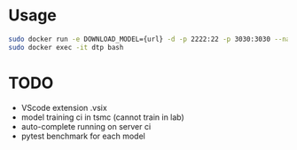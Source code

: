 # Usage
```sh
sudo docker run -e DOWNLOAD_MODEL={url} -d -p 2222:22 -p 3030:3030 --name dtp yqchenee/dtp-tensorflow:{tag}
sudo docker exec -it dtp bash
```
# TODO
*   VScode extension .vsix
*   model training ci in tsmc (cannot train in lab)
*   auto-complete running on server ci
*   pytest benchmark for each model